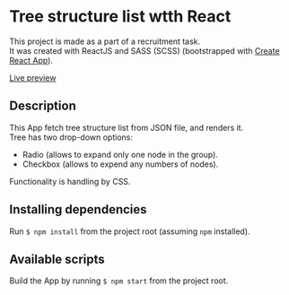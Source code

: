 # Tree structure list wtth React

This project is made as a part of a recruitment task.  
It was created with ReactJS and SASS (SCSS) (bootstrapped with [Create React App](https://github.com/facebook/create-react-app)).

[Live preview](https://olgamilczek.github.io/tree-structure-list/index.html)

## Description

This App fetch tree structure list from JSON file, and renders it.  
Tree has two drop-down options: 
 - Radio (allows to expand only one node in the group). 
 - Checkbox (allows to expend any numbers of nodes). 

Functionality is handling by CSS.  

## Installing dependencies

Run `$ npm install` from the project root (assuming `npm` installed).

## Available scripts

Build the App by running `$ npm start` from the project root.
